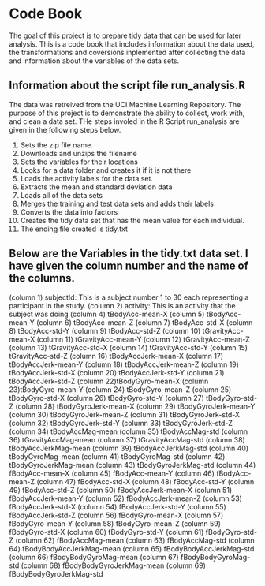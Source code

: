 # Code Book
The goal of this project is to prepare tidy data that can be used for later analysis. This is a code book that includes information about the data used, the transformations and coversions inplemented after collecting the data and  information about the variables of the  data sets.


## Information about the script file run_analysis.R

The data was retreived from the UCI Machine Learning Repository. The purpose of this project is to demonstrate the ability to collect, work with, and clean a data set. THe steps involed in the R Script run_analysis are given in the following steps below.
 
 1. Sets the zip file name.
 2. Downloads and unzips the filename
 3. Sets the variables for their locations
 4. Looks for a data folder and creates it if it is not there
 5. Loads the activity labels for the data set.
 6. Extracts the mean and standard deviation data
 7. Loads all of the data sets
 8. Merges the training and test data sets and adds their labels
 9. Converts the data into factors
 10. Creates the tidy data set that has the mean value for each individual.
 11. The ending file created is tidy.txt

## Below are the Variables in the tidy.txt data set. I have given the column number and the name of the columns.

(column 1) subjectId: This is a subject number 1 to 30 each representing a participant in the study.
(column 2) activity: This is an activity that the subject was doing
(column  4) tBodyAcc-mean-X 
(column  5) tBodyAcc-mean-Y
(column  6) tBodyAcc-mean-Z
(column  7) tBodyAcc-std-X
(column  8) tBodyAcc-std-Y
(column  9) tBodyAcc-std-Z
(column 10) tGravityAcc-mean-X
(column 11) tGravityAcc-mean-Y
(column 12) tGravityAcc-mean-Z
(column 13) tGravityAcc-std-X
(column 14) tGravityAcc-std-Y
(column 15) tGravityAcc-std-Z
(column 16) tBodyAccJerk-mean-X
(column 17) tBodyAccJerk-mean-Y
(column 18) tBodyAccJerk-mean-Z
(column 19) tBodyAccJerk-std-X
(column 20) tBodyAccJerk-std-Y
(column 21) tBodyAccJerk-std-Z
(column 22)tBodyGyro-mean-X
(column 23)tBodyGyro-mean-Y
(column 24) tBodyGyro-mean-Z
(column 25) tBodyGyro-std-X
(column 26) tBodyGyro-std-Y
(column 27) tBodyGyro-std-Z
(column 28) tBodyGyroJerk-mean-X
(column 29) tBodyGyroJerk-mean-Y
(column 30) tBodyGyroJerk-mean-Z
(column 31) tBodyGyroJerk-std-X
(column 32) tBodyGyroJerk-std-Y
(column 33) tBodyGyroJerk-std-Z
(column 34) tBodyAccMag-mean
(column 35) tBodyAccMag-std
(column 36) tGravityAccMag-mean
(column 37) tGravityAccMag-std
(column 38) tBodyAccJerkMag-mean
(column 39) tBodyAccJerkMag-std
(column 40) tBodyGyroMag-mean
(column 41) tBodyGyroMag-std
(column 42) tBodyGyroJerkMag-mean
(column 43) tBodyGyroJerkMag-std
(column 44) fBodyAcc-mean-X
(column 45) fBodyAcc-mean-Y
(column 46) fBodyAcc-mean-Z
(column 47) fBodyAcc-std-X
(column 48) fBodyAcc-std-Y
(column 49) fBodyAcc-std-Z
(column 50) fBodyAccJerk-mean-X
(column 51) fBodyAccJerk-mean-Y
(column 52) fBodyAccJerk-mean-Z
(column 53) fBodyAccJerk-std-X
(column 54) fBodyAccJerk-std-Y
(column 55) fBodyAccJerk-std-Z
(column 56) fBodyGyro-mean-X
(column 57) fBodyGyro-mean-Y
(column 58) fBodyGyro-mean-Z
(column 59) fBodyGyro-std-X
(column 60) fBodyGyro-std-Y
(column 61) fBodyGyro-std-Z
(column 62) fBodyAccMag-mean
(column 63) fBodyAccMag-std
(column 64) fBodyBodyAccJerkMag-mean
(column 65) fBodyBodyAccJerkMag-std
(column 66) fBodyBodyGyroMag-mean
(column 67) fBodyBodyGyroMag-std
(column 68) fBodyBodyGyroJerkMag-mean
(column 69) fBodyBodyGyroJerkMag-std